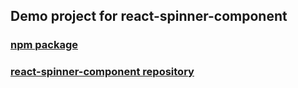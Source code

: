## Demo project for react-spinner-component

### [npm package](https://www.npmjs.com/package/react-element-spinner)
### [react-spinner-component repository](https://github.com/fergomap/react-element-spinner)
